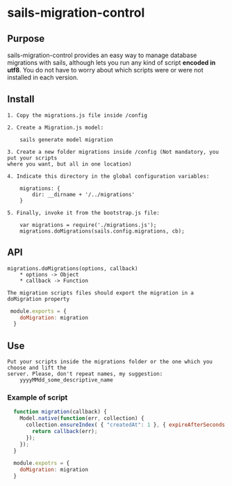 sails-migration-control
=======================

## Purpose

sails-migration-control provides an easy way to manage database migrations with sails, although lets 
you run any kind of script **encoded in utf8**. You do not have to worry about which scripts 
were or were not installed in each version.


## Install

	1. Copy the migrations.js file inside /config
	
	2. Create a Migration.js model:
	
		sails generate model migration
		
	3. Create a new folder migrations inside /config (Not mandatory, you put your scripts 
	where you want, but all in one location)
	
	4. Indicate this directory in the global configuration variables:
	
		migrations: {
			dir: __dirname + '/../migrations'
		}
		
	5. Finally, invoke it from the bootstrap.js file:
		
		var migrations = require('./migrations.js');
		migrations.doMigrations(sails.config.migrations, cb);
		

## API
	
	migrations.doMigrations(options, callback)
		* options -> Object
		* callback -> Function

	The migration scripts files should export the migration in a doMigration property
```javascript
 module.exports = {
    doMigration: migration
  }
```


## Use

	Put your scripts inside the migrations folder or the one which you choose and lift the 
	server. Please, don't repeat names, my suggestion:
		yyyyMMdd_some_descriptive_name
	
### Example of script
	
```javascript
  function migration(callback) {
    Model.native(function(err, collection) {
      collection.ensureIndex( { "createdAt": 1 }, { expireAfterSeconds: 3600 }, function(err, result) {
        return callback(err);
      });
    });
  }

  module.expotrs = {
    doMigration: migration
  }
```